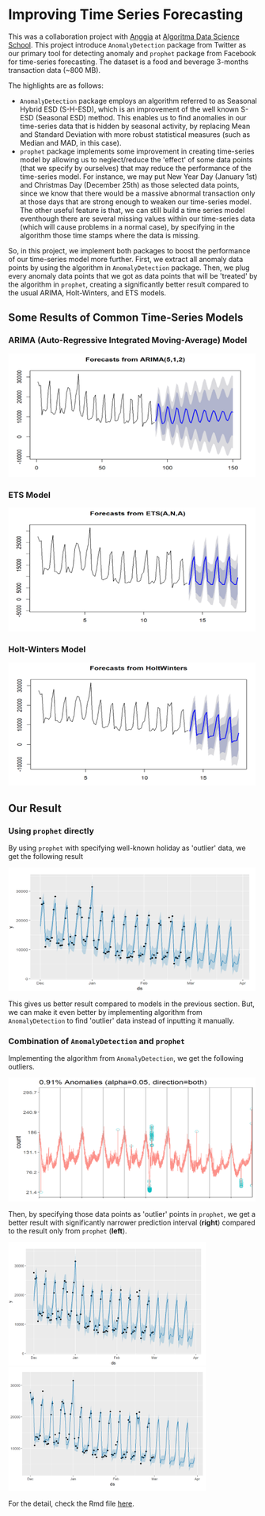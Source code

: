 # Improving Time Series Forecasting

This was a collaboration project with [Anggia](https://www.linkedin.com/in/anggia97/) at [Algoritma Data Science School](https://algorit.ma).
This project introduce `AnomalyDetection` package from Twitter as our primary tool for detecting anomaly and `prophet` package from Facebook
for time-series forecasting. The dataset is a food and beverage 3-months transaction data (~800 MB).  

The highlights are as follows:
-   `AnomalyDetection` package employs an algorithm referred to as Seasonal Hybrid ESD (S-H-ESD), which is an improvement of 
    the well known S-ESD (Seasonal ESD) method. This enables us to find anomalies in our time-series data that is hidden by seasonal activity,
    by replacing Mean and Standard Deviation with more robust statistical measures (such as Median and MAD, in this case).
-   `prophet` package implements some improvement in creating time-series model by allowing us to neglect/reduce the 'effect' of some data points 
    (that we specify by ourselves) that may reduce the performance of the time-series model. For instance, we may put New Year Day (January 1st) and 
    Christmas Day (December 25th) as those selected data points, since we know that there would be a massive abnormal transaction only at those days 
    that are strong enough to weaken our time-series model. The other useful feature is that, we can still build a time series model eventhough 
    there are several missing values within our time-series data (which will cause problems in a normal case), by specifying in the algorithm those 
    time stamps where the data is missing.
    
So, in this project, we implement both packages to boost the performance of our time-series model more further. 
First, we extract all anomaly data points by using the algorithm in `AnomalyDetection` package. 
Then, we plug every anomaly data points that we got as data points that will be 'treated' by the algorithm in `prophet`, creating a significantly 
better result compared to the usual ARIMA, Holt-Winters, and ETS models.

## Some Results of Common Time-Series Models 

### ARIMA (Auto-Regressive Integrated Moving-Average) Model

<img src="ARIMA.png" width="500" height="250">

### ETS Model

<img src="ETS.png" width="500" height="250">

### Holt-Winters Model

<img src="Holt-Winters.png" width="500" height="250">

## Our Result

### Using `prophet` directly

By using `prophet` with specifying well-known holiday as 'outlier' data, we get the following result

<img src="prophet.png" width="500" height="250">

This gives us better result compared to models in the previous section. 
But, we can make it even better by implementing algorithm from `AnomalyDetection` to find 'outlier' data instead of inputting it manually.

### Combination of `AnomalyDetection` and `prophet`

Implementing the algorithm from `AnomalyDetection`, we get the following outliers. 

<img src="anomaly.png" width="500" height="250">

Then, by specifying those data points as 'outlier' points in `prophet`, we get a better result with significantly narrower prediction interval (**right**) compared to the result only from `prophet` (**left**).

<img src="prophet.png" width="400" height="250"> <img src="prophet combination.png" width="400" height="250">

For the detail, check the Rmd file [here](prophet&AnomalyDetection.Rmd). 
